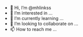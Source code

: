 - 👋 Hi, I’m @mhlinkss
- 👀 I’m interested in ...
- 🌱 I’m currently learning ...
- 💞️ I’m looking to collaborate on ...
- 📫 How to reach me ...

<!---
mhlinkss/mhlinkss is a ✨ special ✨ repository because its `README.md` (this file) appears on your GitHub profile.
You can click the Preview link to take a look at your changes.
--->

